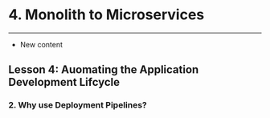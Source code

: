 # 4. Monolith to Microservices 
___
* New content 

## Lesson 4: Auomating the Application Development Lifcycle 


### 2. Why use Deployment Pipelines?



